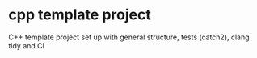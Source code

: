 # cpp template project
C++ template project set up with general structure, tests (catch2), clang tidy and CI 
